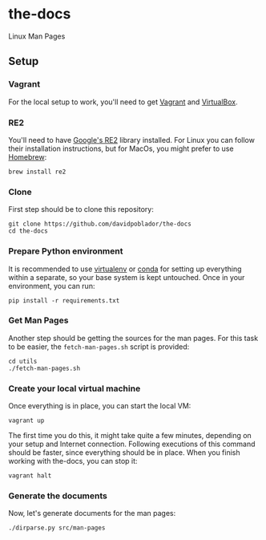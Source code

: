 # the-docs

Linux Man Pages

## Setup

### Vagrant

For the local setup to work, you'll need to get [Vagrant](https://www.vagrantup.com/) and [VirtualBox](https://www.virtualbox.org/).

### RE2

You'll need to have [Google's RE2](https://github.com/google/re2) library installed.
For Linux you can follow their installation instructions, but for MacOs, you might prefer to use [Homebrew](http://brew.sh):

    brew install re2
    
### Clone

First step should be to clone this repository:

    git clone https://github.com/davidpoblador/the-docs
    cd the-docs
    
### Prepare Python environment

It is recommended to use [virtualenv](https://virtualenv.pypa.io/en/stable/) or [conda](http://conda.pydata.org/docs/intro.html) for setting up everything within a separate, so your base system is kept untouched. Once in your environment, you can run:

    pip install -r requirements.txt
    
### Get Man Pages
    
Another step should be getting the sources for the man pages. For this task to be easier, the `fetch-man-pages.sh` script is provided:

    cd utils
    ./fetch-man-pages.sh
    
### Create your local virtual machine

Once everything is in place, you can start the local VM:

    vagrant up
    
The first time you do this, it might take quite a few minutes, depending on your setup and Internet connection.
Following executions of this command should be faster, since everything should be in place.
When you finish working with the-docs, you can stop it:

    vagrant halt

### Generate the documents

Now, let's generate documents for the man pages:

    ./dirparse.py src/man-pages
